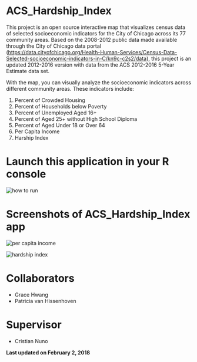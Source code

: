# ACS_Hardship_Index

This project is an open source interactive map that visualizes census data of selected socioeconomic indicators for the City of Chicago across its 77 community areas. Based on the 2008-2012 public data made available through the City of Chicago data portal (https://data.cityofchicago.org/Health-Human-Services/Census-Data-Selected-socioeconomic-indicators-in-C/kn9c-c2s2/data), this project is an updated 2012-2016 version with data from the ACS 2012-2016 5-Year Estimate data set.

With the map, you can visually analyze the socioeconomic indicators across different community areas. These indicators include:

1. Percent of Crowded Housing
2. Percent of Households below Poverty
3. Percent of Unemployed Aged 16+
4. Percent of Aged 25+ without High School Diploma
5. Percent of Aged Under 18 or Over 64
6. Per Capita Income
7. Harship Index

# Launch this application in your R console
![how to run](https://github.com/gracehwang9584/ACS_Hardship_Index/blob/master/Images/run.png)

# Screenshots of ACS_Hardship_Index app
![per capita income](https://github.com/gracehwang9584/ACS_Hardship_Index/blob/master/Images/per_capita_income.png)

![hardship index](https://github.com/gracehwang9584/ACS_Hardship_Index/blob/master/Images/hardship_index.png)

# Collaborators
- Grace Hwang
- Patricia van Hissenhoven

# Supervisor
- Cristian Nuno

**Last updated on February 2, 2018**